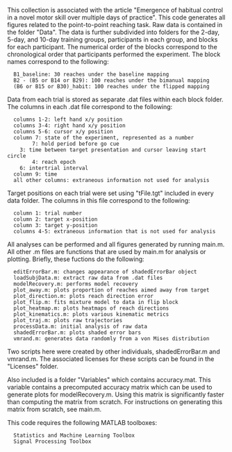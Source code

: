 This collection is associated with the article "Emergence of habitual
control in a novel motor skill over multiple days of practice". This
code generates all figures related to the point-to-point reaching
task. Raw data is contained in the folder "Data". The data is further
subdivided into folders for the 2-day, 5-day, and 10-day training
groups, participants in each group, and blocks for each
participant. The numerical order of the blocks correspond to the
chronological order that participants performed the experiment. The
block names correspond to the following:

      B1_baseline: 30 reaches under the baseline mapping
      B2 - (B5 or B14 or B29): 100 reaches under the bimanual mapping
      (B6 or B15 or B30)_habit: 100 reaches under the flipped mapping

Data from each trial is stored as separate .dat files within each
block folder. The columns in each .dat file correspond to the
following:

      columns 1-2: left hand x/y position
      columns 3-4: right hand x/y position
      columns 5-6: cursor x/y position
      column 7: state of the experiment, represented as a number
            7: hold period before go cue
	    3: time between target presentation and cursor leaving start circle
      	    4: reach epoch
	    6: intertrial interval
      column 9: time
      all other columns: extraneous information not used for analysis

Target positions on each trial were set using "tFile.tgt" included in
every data folder. The columns in this file correspond to the following:

      column 1: trial number
      column 2: target x-position
      column 3: target y-position
      columns 4-5: extraneous information that is not used for analysis

All analyses can be performed and all figures generated by running
main.m. All other .m files are functions that are used by main.m for
analysis or plotting. Briefly, these fuctions do the following:

      editErrorBar.m: changes appearance of shadedErrorBar object
      loadSubjData.m: extract raw data from .dat files
      modelRecovery.m: performs model recovery
      plot_away.m: plots proportion of reaches aimed away from target
      plot_direction.m: plots reach direction error
      plot_flip.m: fits mixture model to data in flip block
      plot_heatmap.m: plots heatmaps of reach directions
      plot_kinematics.m: plots various kinematic metrics
      plot_traj.m: plots raw trajectories
      processData.m: initial analysis of raw data
      shadedErrorBar.m: plots shaded error bars
      vmrand.m: generates data randomly from a von Mises distribution

Two scripts here were created by other individuals, shadedErrorBar.m
and vmrand.m. The associated licenses for these scripts can be found
in the "Licenses" folder.

Also included is a folder "Variables" which contains
accuracy.mat. This variable contains a precomputed accuracy matrix
which can be used to generate plots for modelRecovery.m. Using this
matrix is significantly faster than computing the matrix from
scratch. For instructions on generating this matrix from scratch, see
main.m.

This code requires the following MATLAB toolboxes:

      Statistics and Machine Learning Toolbox
      Signal Processing Toolbox